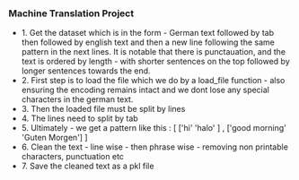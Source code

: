 <h3>Machine Translation Project</h3>
<ul>
<li>1. Get the dataset which is in the form - German text followed by tab then followed by english text and then a new line following the same pattern in the next lines. It is notable that there is punctauation, and the text is ordered by length - with shorter sentences on the top followed by longer sentences towards the end.</li>
  <li>2. First step is to load the file which we do by a load_file function - also ensuring the encoding remains intact and we dont lose any special characters in the german text.</li>
  <li>3. Then the loaded file must be split by lines</li>
  <li> 4. The lines need to split by tab</li>
  <li>5. Ultimately - we get a pattern like this : [ ['hi' 'halo' ] , ['good morning' 'Guten Morgen'] ]</li>
  <li>6. Clean the text - line wise - then phrase wise - removing non printable characters, punctuation etc</li>
  <li>7. Save the cleaned text as a pkl file</li>
  
</ul>

